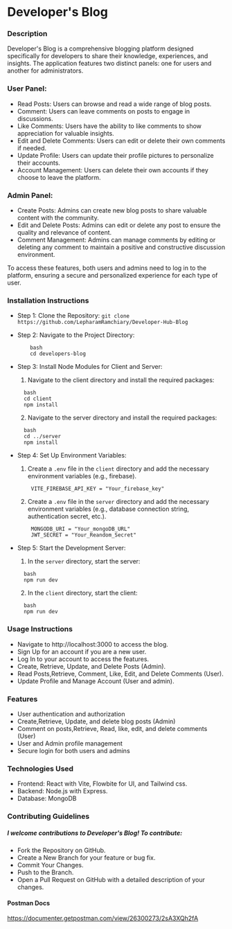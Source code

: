 # Developer's Blog
### Description
Developer's Blog is a comprehensive blogging platform designed specifically for developers to share their knowledge, experiences, and insights. The application features two distinct panels: one for users and another for administrators.

### User Panel:
  * Read Posts: Users can browse and read a wide range of blog posts.
  * Comment: Users can leave comments on posts to engage in discussions.
  * Like Comments: Users have the ability to like comments to show appreciation for valuable insights.
  * Edit and Delete Comments: Users can edit or delete their own comments if needed.
  * Update Profile: Users can update their profile pictures to personalize their accounts.
  * Account Management: Users can delete their own accounts if they choose to leave the platform.
### Admin Panel:
  * Create Posts: Admins can create new blog posts to share valuable content with the community.
  * Edit and Delete Posts: Admins can edit or delete any post to ensure the quality and relevance of content.
  * Comment Management: Admins can manage comments by editing or deleting any comment to maintain a positive and constructive discussion environment.

To access these features, both users and admins need to log in to the platform, ensuring a secure and personalized experience for each type of user.

### Installation Instructions

  * Step 1: Clone the Repository: `git clone https://github.com/LepharamRamchiary/Developer-Hub-Blog`
    
  * Step 2:  Navigate to the Project Directory:
    
    ```
        bash
        cd developers-blog
    ```
    
  * Step 3: Install Node Modules for Client and Server:
    
    1. Navigate to the client directory and install the required packages:
       
    ```
      bash
      cd client
      npm install
    ```
    
    2. Navigate to the server directory and install the required packages:
       
    ```
      bash
      cd ../server
      npm install
      ```
    
  * Step 4: Set Up Environment Variables:
    
    1. Create a `.env` file in the `client` directory and add the necessary environment variables (e.g., firebase).
       
       ```
        VITE_FIREBASE_API_KEY = "Your_firebase_key"
       ```
       
    2. Create a `.env` file in the `server` directory and add the necessary environment variables (e.g., database connection string, authentication secret, etc.).
       
       ```         
        MONGODB_URI = "Your_mongoDB_URL"
        JWT_SECRET = "Your_Reandom_Secret"
       ```
       
  * Step 5: Start the Development Server:

    1. In the `server` directory, start the server:
       
      ```
        bash
        npm run dev
      ```

    2. In the `client` directory, start the client:
      ```
        bash
        npm run dev
      ```

### Usage Instructions

  * Navigate to http://localhost:3000 to access the blog.
  * Sign Up for an account if you are a new user.
  * Log In to your account to access the features.
  * Create, Retrieve, Update, and Delete Posts (Admin).
  * Read Posts,Retrieve, Comment, Like, Edit, and Delete Comments (User).
  * Update Profile and Manage Account (User and admin).

### Features

  * User authentication and authorization
  * Create,Retrieve, Update, and delete blog posts (Admin)
  * Comment on posts,Retrieve, Read, like, edit, and delete comments (User)
  * User and Admin profile management
  * Secure login for both users and admins

### Technologies Used

  * Frontend: React with Vite, Flowbite for UI, and Tailwind css.
  * Backend: Node.js with Express.
  * Database: MongoDB

### Contributing Guidelines

##### I welcome contributions to Developer's Blog! To contribute:

  * Fork the Repository on GitHub.
  * Create a New Branch for your feature or bug fix.
  * Commit Your Changes.
  * Push to the Branch.
  * Open a Pull Request on GitHub with a detailed description of your changes.

#### Postman Docs
  https://documenter.getpostman.com/view/26300273/2sA3XQh2fA
